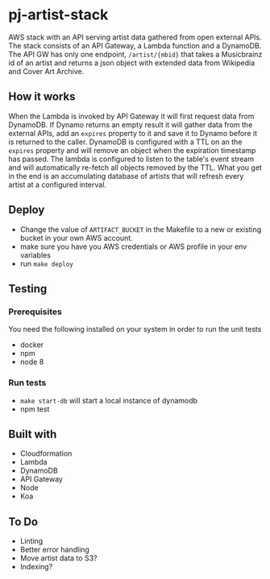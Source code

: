 # pj-artist-stack
AWS stack with an API serving artist data gathered from open external APIs. The stack consists of an API Gateway, a Lambda function and a DynamoDB. The API GW has only one endpoint, `/artist/{mbid}` that takes a Musicbrainz id of an artist and returns a json object with extended data from Wikipedia and Cover Art Archive.

## How it works
When the Lambda is invoked by API Gateway it will first request data from DynamoDB. If Dynamo returns an empty result it will gather data from the external APIs, add an `expires` property to it and save it to Dynamo before it is returned to the caller.
DynamoDB is configured with a TTL on an the `expires` property and will remove an object when the expiration timestamp has passed. The lambda is configured to listen to the table's event stream and will automatically re-fetch all objects removed by the TTL. What you get in the end is an accumulating database of artists that will refresh every artist at a configured interval.

## Deploy
* Change the value of `ARTIFACT_BUCKET` in the Makefile to a new or existing bucket in your own AWS account.
* make sure you have you AWS credentials or AWS profile in your env variables
* run `make deploy`

## Testing

### Prerequisites
You need the following installed on your system in order to run the unit tests
* docker
* npm
* node 8

### Run tests
* `make start-db` will start a local instance of dynamodb
* npm test

## Built with
* Cloudformation
* Lambda
* DynamoDB
* API Gateway
* Node
* Koa

## To Do
* Linting
* Better error handling
* Move artist data to S3?
* Indexing?
